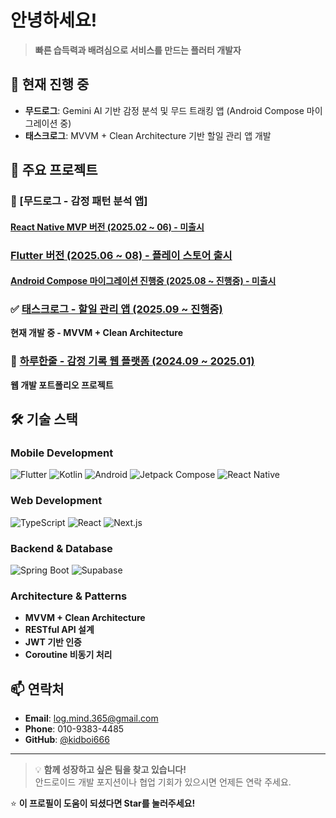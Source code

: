 # 안녕하세요!

> **빠른 습득력과 배려심으로 서비스를 만드는 플러터 개발자**

## 🚀 현재 진행 중

- **무드로그**: Gemini AI 기반 감정 분석 및 무드 트래킹 앱 (Android Compose 마이그레이션 중)
- **태스크로그**: MVVM + Clean Architecture 기반 할일 관리 앱 개발

## 📱 주요 프로젝트

### 🎯 [무드로그 - 감정 패턴 분석 앱]
#### [React Native MVP 버전 (2025.02 ~ 06) - 미출시](https://github.com/kidboi666/moodlog_react_native)
### [Flutter 버전 (2025.06 ~ 08) - 플레이 스토어 출시](https://github.com/kidboi666/moodlog_flutter)
#### [Android Compose 마이그레이션 진행중 (2025.08 ~ 진행중) - 미출시](https://github.com/log-mind-365/moodlog_android)

### ✅ [태스크로그 - 할일 관리 앱 (2025.09 ~ 진행중)](https://github.com/log-mind-365/tasklog_flutter)
**현재 개발 중 - MVVM + Clean Architecture**

### 📝 [하루한줄 - 감정 기록 웹 플랫폼 (2024.09 ~ 2025.01)](https://github.com/kidboi666/one_sentence)
**웹 개발 포트폴리오 프로젝트**

## 🛠 기술 스택

### Mobile Development
![Flutter](https://img.shields.io/badge/Flutter-02569B?style=flat-square&logo=flutter&logoColor=white)
![Kotlin](https://img.shields.io/badge/Kotlin-7F52FF?style=flat-square&logo=kotlin&logoColor=white)
![Android](https://img.shields.io/badge/Android-3DDC84?style=flat-square&logo=android&logoColor=white)
![Jetpack Compose](https://img.shields.io/badge/Jetpack%20Compose-4285F4?style=flat-square&logo=jetpackcompose&logoColor=white)
![React Native](https://img.shields.io/badge/React%20Native-61DAFB?style=flat-square&logo=react&logoColor=black)

### Web Development
![TypeScript](https://img.shields.io/badge/TypeScript-3178C6?style=flat-square&logo=typescript&logoColor=white)
![React](https://img.shields.io/badge/React-61DAFB?style=flat-square&logo=react&logoColor=black)
![Next.js](https://img.shields.io/badge/Next.js-000000?style=flat-square&logo=nextdotjs&logoColor=white)

### Backend & Database
![Spring Boot](https://img.shields.io/badge/Spring%20Boot-6DB33F?style=flat-square&logo=springboot&logoColor=white)
![Supabase](https://img.shields.io/badge/Supabase-3ECF8E?style=flat-square&logo=supabase&logoColor=white)

### Architecture & Patterns
- **MVVM + Clean Architecture**
- **RESTful API 설계**
- **JWT 기반 인증**
- **Coroutine 비동기 처리**

## 📫 연락처

- **Email**: log.mind.365@gmail.com
- **Phone**: 010-9383-4485
- **GitHub**: [@kidboi666](https://github.com/kidboi666)

---

> 💡 **함께 성장하고 싶은 팀을 찾고 있습니다!**  
> 안드로이드 개발 포지션이나 협업 기회가 있으시면 언제든 연락 주세요.

⭐ **이 프로필이 도움이 되셨다면 Star를 눌러주세요!**

